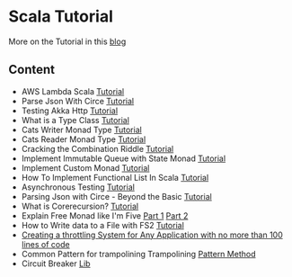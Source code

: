 # Scala Tutorial

More on the Tutorial in this [blog](https://edward-huang.com/)

## Content
- AWS Lambda Scala [Tutorial](https://edward-huang.com/aws/cloud/2019/11/28/how-to-setup-aws-lambda-in-scala-without-any-external-library/)
- Parse Json With Circe [Tutorial](https://edward-huang.com/scala/tech/soft-development/etl/circe/2019/11/28/6-quick-tips-to-parse-json-with-circe/)
- Testing Akka Http [Tutorial](https://edward-huang.com/unit-test/software-development/scala/2019/11/28/akka-http-client-how-to-create-unit-test-for-http-single-request-in-scala/)
- What is a Type Class [Tutorial](https://edward-huang.com/functional-programming/2020/01/02/wtf-is-a-type-class/)
- Cats Writer Monad Type [Tutorial](https://edward-huang.com/scala/cats/programming/functional-programming/2020/01/27/how-to-create-a-logging-operation-in-a-multi-threaded-environment/)
- Cats Reader Monad Type [Tutorial](https://edward-huang.com/functional-programming/scala/cats/monad/tech/2020/01/29/how-to-set-up-your-own-dependency-injection-with-reader/)
- Cracking the Combination Riddle [Tutorial](https://edward-huang.com/functional-programming/programming/scala/algorithm/jobs/2020/02/14/cracking-the-combination-recursive-riddle/)
- Implement Immutable Queue with State Monad [Tutorial](https://edward-huang.com/scala/software-development/programming/2020/03/09/demystify-builder-pattern-in-scala/)
- Implement Custom Monad [Tutorial](https://edward-huang.com/functional-programming/scala/programming/monad/2020/03/16/let-me-teach-you-how-to-implement-monad-with-cats/)
- How To Implement Functional List In Scala [Tutorial](https://edward-huang.com/functional-programming/scala/2020/04/14/how-to-implement-functional-list-in-scala/) 
- Asynchronous Testing [Tutorial](https://edward-huang.com/scala/functional-programming/cats/2020/04/19/how-to-test-code-with-side-effect-in-a-pure-way-in-scala/)
- Parsing Json with Circe - Beyond the Basic [Tutorial](https://edward-huang.com/circe/2020/07/21/parsing-json-with-circe-beyond-the-basics/)
- What is Corerecursion? [Tutorial](https://edward-huang.com/functional-programming/algorithm/programming/scala/2020/08/02/wtf-is-corecursion/)
- Explain Free Monad like I'm Five [Part 1](https://edward-huang.com/functional-programming/scala/programming/monad/2020/09/06/explain-free-monad-like-i-am-five-part-1/) [Part 2](https://edward-huang.com/functional-programming/scala/programming/monad/2020/09/20/explain-free-monad-like-i-am-five-part-2/)
- How to Write data to a File with FS2 [Tutorial](https://edward-huang.com/fs2/functional-programming/programming/scala/2020/10/11/how-to-write-data-to-a-file-with-fs2/)
- [Creating a throttling System for Any Application with no more than 100 lines of code](https://edward-huang.com/fs2/functional-programming/stream-processing/scala/programming/2020/10/11/create-a-throttling-system-for-any-application-with-no-more-than-100-lines-of-code/)
- Common Pattern for trampolining Trampolining [Pattern Method](https://edward-huang.com/functional-programming/programming/scala/optimization/2021/01/17/common-pattern-of-creating-stack-safe-recursion/) 
- Circuit Breaker [Lib]() 
